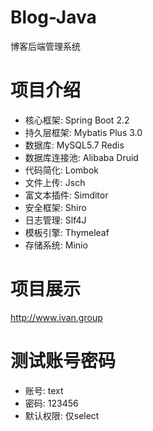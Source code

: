 # Blog-Java
博客后端管理系统

# 项目介绍
- 核心框架: Spring Boot 2.2
- 持久层框架: Mybatis Plus 3.0
- 数据库: MySQL5.7 Redis
- 数据库连接池: Alibaba Druid
- 代码简化: Lombok
- 文件上传: Jsch
- 富文本插件: Simditor
- 安全框架: Shiro
- 日志管理: Slf4J
- 模板引擎: Thymeleaf
- 存储系统: Minio

# 项目展示
http://www.ivan.group

# 测试账号密码
- 账号: text
- 密码: 123456
- 默认权限: 仅select

